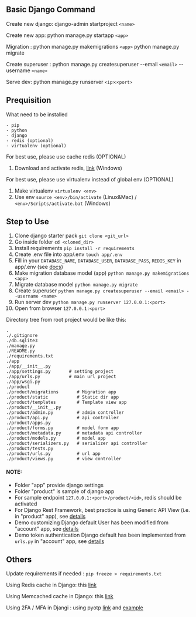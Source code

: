 ## Basic Django Command
Create new django: 
django-admin startproject `<name>`

Create new app: 
python manage.py startapp `<app>`

Migration :
python manage.py makemigrations `<app>`
python manage.py migrate

Create superuser :
python manage.py createsuperuser --email `<email>` --username `<name>`

Serve dev:
python manage.py runserver `<ip>`:`<port>`


## Prequisition
What need to be installed
    
    - pip
    - python
    - django
    - redis (optional)
    - virtualenv (optional)


For best use, please use cache redis (OPTIONAL)
1. Download and activate redis, [link](https://riptutorial.com/redis/example/29962/installing-and-running-redis-server-on-windows) (Windows)

For best use, please use virtualenv instead of global env (OPTIONAL)
1. Make virtualenv `virtualenv <env>`
2. Use env `source <env>/bin/activate` (Linux&Mac) / `<env>/Scripts/activate.bat` (Windows)


## Step to Use
1. Clone django starter pack `git clone <git_url>`
2. Go inside folder `cd <cloned_dir>`
3. Install requirements `pip install -r requirements`
4. Create .env file into app/.env `touch app/.env`
5. Fill in your `DATABASE_NAME`, `DATABASE_USER`, `DATABASE_PASS`, `REDIS_KEY` in app/.env (see [docs](https://django-environ.readthedocs.io/en/latest/#installation))
6. Make migration database model (app) `python manage.py makemigrations <app>`
7. Migrate database model `python manage.py migrate`
8. Create superuser `python manage.py createsuperuser --email <email> --username <name>`
9. Run server dev `python manage.py runserver 127.0.0.1:<port>`
10. Open from browser `127.0.0.1:<port>`

Directory tree from root project would be like this:


    .
    ./.gitignore
    ./db.sqlite3
    ./manage.py
    ./README.py
    ./requirements.txt
    ./app
    ./app/__init__.py
    ./app/settings.py       # setting project
    ./app/urls.py           # main url project
    ./app/wsgi.py
    ./product
    ./product/migrations       # Migration app
    ./product/static           # Static dir app
    ./product/templates        # Template view app
    ./product/__init__.py
    ./product/admin.py         # admin controller
    ./product/api.py           # api controller
    ./product/apps.py
    ./product/forms.py         # model form app
    ./product/metadata.py      # metadata api controller
    ./product/models.py        # model app
    ./product/serializers.py   # serializer api controller
    ./product/tests.py
    ./product/urls.py          # url app
    ./product/views.py         # view controller

#### NOTE:

- Folder "app" provide django settings
- Folder "product" is sample of django app
- For sample endpoint `127.0.0.1:<port>/product/<id>`, redis should be activated
- For Django Rest Framework, best practice is using Generic API View (i.e. in "product" app), see [details](https://www.django-rest-framework.org/api-guide/generic-views/)
- Demo customizing Django default User has been modified from "account" app, see [details](https://docs.djangoproject.com/en/3.2/topics/auth/customizing/#using-a-custom-user-model-when-starting-a-project)
- Demo token authentication Django default has been implemented from `urls.py` in "account" app, see [details](https://www.django-rest-framework.org/api-guide/authentication/#tokenauthentication)

## Others
Update requirements if needed : `pip freeze > requirements.txt`

Using Redis cache in Django: this [link](https://realpython.com/caching-in-django-with-redis/)

Using Memcached cache in Django: this [link](https://docs.djangoproject.com/en/3.2/topics/cache/)

Using 2FA / MFA in Djangi : using pyotp [link](https://github.com/pyauth/pyotp/tree/v2.6.0) and [example](https://www.section.io/engineering-education/implementing-totp-2fa-using-flask/)
